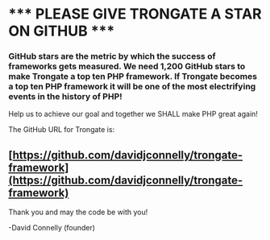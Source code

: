 # *** PLEASE GIVE TRONGATE A STAR ON GITHUB ***

### GitHub stars are the metric by which the success of frameworks gets measured.  We need 1,200 GitHub stars to make Trongate a top ten PHP framework.  If Trongate becomes a top ten PHP framework it will be one of the most electrifying events in the history of PHP!

Help us to achieve our goal and together we SHALL make PHP great again!

The GitHub URL for Trongate is:
## [https://github.com/davidjconnelly/trongate-framework](https://github.com/davidjconnelly/trongate-framework)

Thank you and may the code be with you! 

-David Connelly (founder)